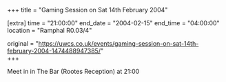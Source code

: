 +++
title = "Gaming Session on Sat 14th February 2004"

[extra]
time = "21:00:00"
end_date = "2004-02-15"
end_time = "04:00:00"
location = "Ramphal R0.03/4"

original = "https://uwcs.co.uk/events/gaming-session-on-sat-14th-february-2004-1474488947385/"    
+++

Meet in in The Bar (Rootes Reception) at 21:00


